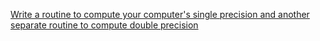[Write a routine to compute your computer's single precision and another separate routine to compute double precision](https://github.com/Thedegreeisalie/math4610/tree/master/homework/tasksheet1/task6)


